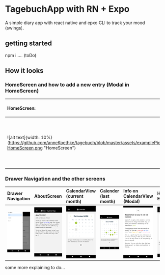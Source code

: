 # TagebuchApp with RN + Expo
A simple diary app with react native and epxo CLI to track your mood (swings). 

## getting started
npm i
.... (toDo)

## How it looks

### HomeScreen and how to add a new entry (Modal in HomeScreen)

| HomeScreen: | Modal empty | required inputs | filled in | updated Flatlist in HomeScreen |
|:------------------|:--------------------|:--------------------|:--------------------|:--------------------|
| ![alt text]{width: 10%}(https://github.com/anneKoethke/tagebuch/blob/master/assets/examplePics/01-HomeScreen.png "HomeScreen") | ![alt text](https://github.com/anneKoethke/tagebuch/blob/master/assets/examplePics/02-ModalEntryFrom_empty.png "Modal - new Entry (empty)"){width: 10%} | ![alt text](https://github.com/anneKoethke/tagebuch/blob/master/assets/examplePics/03-ModalEntryForm_required.png "Modal - new Entry (required inputs and warning)") | ![alt text](https://github.com/anneKoethke/tagebuch/blob/master/assets/examplePics/04-ModalEntryForm_with_data.png "Modal - new Entry (with data)") |  ![alt text](https://github.com/anneKoethke/tagebuch/blob/master/assets/examplePics/05-updated_HomeScreen.png "updated HomeScreen") |

### Drawer Navigation and the other screens

| Drawer Navigation | AboutScreen | CalendarView (current month) | Calender (last month)  | Info on CalendarView (Modal) | HomeScreen: EntryDetails |
|:------------------|:------------|:-----------------------------|:-----------------------|:-----------------------------|:--------------------|
| ![alt text](https://github.com/anneKoethke/tagebuch/blob/master/assets/examplePics/06-DrawerNavigation.png "DrawerNavigation") | ![alt text](https://github.com/anneKoethke/tagebuch/blob/master/assets/examplePics/07-AboutScreen.png "AboutScreen") |![alt text](https://github.com/anneKoethke/tagebuch/blob/master/assets/examplePics/08-CalendarView.png "CalendarView - current month") | ![alt text](https://github.com/anneKoethke/tagebuch/blob/master/assets/examplePics/09-CalendarView_last_month.png "last month") | ![alt text](https://github.com/anneKoethke/tagebuch/blob/master/assets/examplePics/10-ModalCalendarInfo.png "Info on CalendarView (Modal)") | ![alt text](https://github.com/anneKoethke/tagebuch/blob/master/assets/examplePics/09-CalendarView_last_month.png "last month") | ![alt text](https://github.com/anneKoethke/tagebuch/blob/master/assets/examplePics/11-EntryDetails.png "EntryDetails")  |

some more explaining to do...
